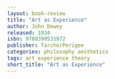 ```yaml
---
layout: book-review
title: "Art as Experience"
author: John Dewey
released: 1934
isbn: 9780399531972
publisher: TarcherPerigee
categories: philosophy aesthetics
tags: art experience theory
short_title: "Art as Experience"
---
```

